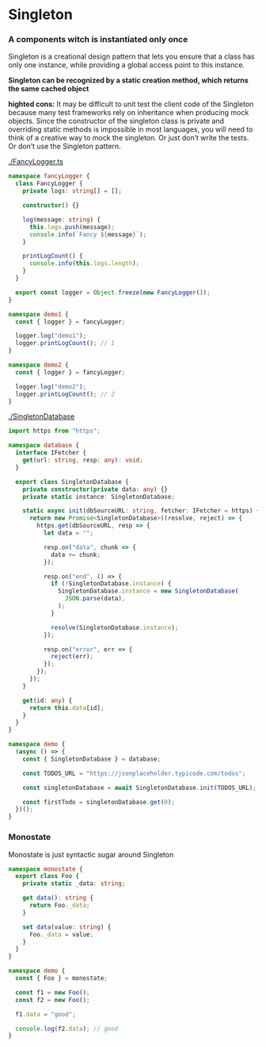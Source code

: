 # Singleton

### A components witch is instantiated only once

Singleton is a creational design pattern that lets you ensure that a class has only one instance, while providing a global access point to this instance.

**Singleton can be recognized by a static creation method, which returns the same cached object**

**highted cons:**
It may be difficult to unit test the client code of the Singleton because many test frameworks rely on inheritance when producing mock objects. Since the constructor of the singleton class is private and overriding static methods is impossible in most languages, you will need to think of a creative way to mock the singleton. Or just don’t write the tests. Or don’t use the Singleton pattern.

[ ./FancyLogger.ts ](./FancyLogger.ts)

```ts
namespace fancyLogger {
  class FancyLogger {
    private logs: string[] = [];

    constructor() {}

    log(message: string) {
      this.logs.push(message);
      console.info(`Fancy ${message}`);
    }

    printLogCount() {
      console.info(this.logs.length);
    }
  }

  export const logger = Object.freeze(new FancyLogger());
}

namespace demo1 {
  const { logger } = fancyLogger;

  logger.log("demo1");
  logger.printLogCount(); // 1
}

namespace demo2 {
  const { logger } = fancyLogger;

  logger.log("demo2");
  logger.printLogCount(); // 2
}
```

[./SingletonDatabase](./SingletonDatabase)

```ts
import https from "https";

namespace database {
  interface IFetcher {
    get(url: string, resp: any): void;
  }

  export class SingletonDatabase {
    private constructor(private data: any) {}
    private static instance: SingletonDatabase;

    static async init(dbSourceURL: string, fetcher: IFetcher = https) {
      return new Promise<SingletonDatabase>((resolve, reject) => {
        https.get(dbSourceURL, resp => {
          let data = "";

          resp.on("data", chunk => {
            data += chunk;
          });

          resp.on("end", () => {
            if (!SingletonDatabase.instance) {
              SingletonDatabase.instance = new SingletonDatabase(
                JSON.parse(data),
              );
            }

            resolve(SingletonDatabase.instance);
          });

          resp.on("error", err => {
            reject(err);
          });
        });
      });
    }

    get(id: any) {
      return this.data[id];
    }
  }
}

namespace demo {
  (async () => {
    const { SingletonDatabase } = database;

    const TODOS_URL = "https://jsonplaceholder.typicode.com/todos";

    const singletonDatabase = await SingletonDatabase.init(TODOS_URL);

    const firstTodo = singletonDatabase.get(0);
  })();
}
```

### Monostate

Monostate is just syntactic sugar around Singleton

```ts
namespace monostate {
  export class Foo {
    private static _data: string;

    get data(): string {
      return Foo._data;
    }

    set data(value: string) {
      Foo._data = value;
    }
  }
}

namespace demo {
  const { Foo } = monostate;

  const f1 = new Foo();
  const f2 = new Foo();

  f1.data = "good";

  console.log(f2.data); // good
}
```
